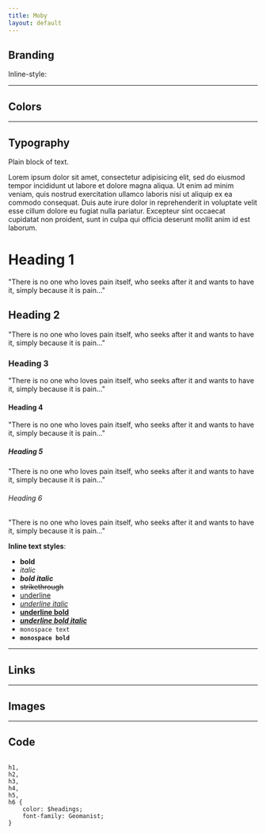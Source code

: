 ```yaml
---
title: Moby
layout: default
---
```


## Branding

Inline-style: 
<!-- ![alt text](/images/moby.svg "Logo Title Text 1") -->

---

## Colors

<div class="swatch swatch-1"></div>
<div class="swatch swatch-2"></div>
<div class="swatch swatch-3"></div>
<div class="swatch swatch-4"></div>
<!-- <div class="swatch swatch-5"></div> -->

<!-- ### Grayscale

<div class="swatch swatch-gray-1"></div>
<div class="swatch swatch-gray-2"></div>
<div class="swatch swatch-gray-3"></div> -->

---

## Typography

Plain block of text.

Lorem ipsum dolor sit amet, consectetur adipisicing elit, sed do eiusmod tempor
incididunt ut labore et dolore magna aliqua. Ut enim ad minim veniam, quis
nostrud exercitation ullamco laboris nisi ut aliquip ex ea commodo consequat.
Duis aute irure dolor in reprehenderit in voluptate velit esse cillum dolore eu
fugiat nulla pariatur. Excepteur sint occaecat cupidatat non proident, sunt in
culpa qui officia deserunt mollit anim id est laborum.

# Heading 1

"There is no one who loves pain itself, who seeks after it and wants to have it, simply because it is pain..."


## Heading 2

"There is no one who loves pain itself, who seeks after it and wants to have it, simply because it is pain..."

### Heading 3


"There is no one who loves pain itself, who seeks after it and wants to have it, simply because it is pain..."

#### Heading 4

"There is no one who loves pain itself, who seeks after it and wants to have it, simply because it is pain..."

##### Heading 5


"There is no one who loves pain itself, who seeks after it and wants to have it, simply because it is pain..."

###### Heading 6


"There is no one who loves pain itself, who seeks after it and wants to have it, simply because it is pain..."

**Inline text styles**:

- **bold**
- _italic_
- ***bold italic***
- ~~strikethrough~~
- <u>underline</u>
- _<u>underline italic</u>_
- **<u>underline bold</u>**
- ***<u>underline bold italic</u>***
- `monospace text`
- **`monospace bold`**

---

## Links


---

## Images

<!-- Here's our logo (hover to see the title text):

Inline-style: 
![alt text]({{ 'images/moby.svg' | relative_url }} "Logo Title Text 1") -->

---

## Code

<code>
h1,
h2,
h3,
h4,
h5,
h6 {
    color: $headings;
    font-family: Geomanist;
}
</code>

     